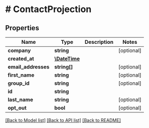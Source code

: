 # # ContactProjection

## Properties

Name | Type | Description | Notes
------------ | ------------- | ------------- | -------------
**company** | **string** |  | [optional] 
**created_at** | [**\DateTime**](\DateTime) |  | 
**email_addresses** | **string[]** |  | [optional] 
**first_name** | **string** |  | [optional] 
**group_id** | **string** |  | [optional] 
**id** | **string** |  | 
**last_name** | **string** |  | [optional] 
**opt_out** | **bool** |  | [optional] 

[[Back to Model list]](../../README#documentation-for-models) [[Back to API list]](../../README#documentation-for-api-endpoints) [[Back to README]](../../README)


